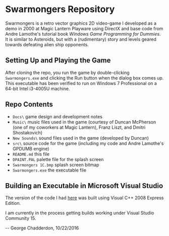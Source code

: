 # Swarmongers Repository

Swarmongers is a retro vector graphics 2D video-game I developed as a demo in 2000 at Magic Lantern Playware using DirectX and base code from Andre Lamothe's tutorial book *Windows Game Programming for Dummies*.  It is similar to Asteroids, but with a (rudimentary) story and levels geared towards defeating alien ship opponents.

## Setting Up and Playing the Game

After cloning the repo, you run the game by double-clicking `Swarmongers.exe` and clicking the Run button when the dialog box comes up.  This executable has been verified to run on Windows 7 Professional on a 64-bit Intel i3-4005U machine.

## Repo Contents

* `Docs\` game design and development notes
* `Music\` music files used in the game (courtesy of Duncan McPherson (one of my coworkers at Magic Lantern), Franz Liszt, and Dmitri Shostakovich)
* `New Sounds\` sound files used in the game (developed by Duncan)
* `src\` source code for the game (including my code and Andre Lamothe's GPDUMB engine)
* `README.md` this file
* `DPAINT.PAL` palette file for the splash screen
* `Swarmongers 1C.bmp` splash screen bitmap
* `Swarmongers.exe` the executable file

## Building an Executable in Microsoft Visual Studio

The version of the code I had [here](http://gchadder3.com/SoftwareDev/Swarmongers.zip) was built using Visual C++ 2008 Express Edition.

I am currently in the process getting builds working under Visual Studio Community 15.

-- George Chadderdon, 10/22/2016